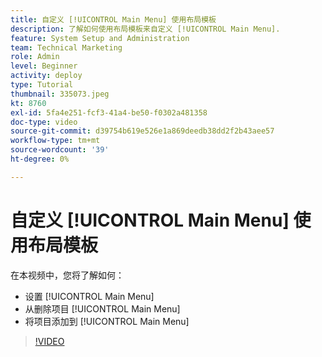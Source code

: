 ```yaml
---
title: 自定义 [!UICONTROL Main Menu] 使用布局模板
description: 了解如何使用布局模板来自定义 [!UICONTROL Main Menu].
feature: System Setup and Administration
team: Technical Marketing
role: Admin
level: Beginner
activity: deploy
type: Tutorial
thumbnail: 335073.jpeg
kt: 8760
exl-id: 5fa4e251-fcf3-41a4-be50-f0302a481358
doc-type: video
source-git-commit: d39754b619e526e1a869deedb38dd2f2b43aee57
workflow-type: tm+mt
source-wordcount: '39'
ht-degree: 0%

---
```


# 自定义 [!UICONTROL Main Menu] 使用布局模板

在本视频中，您将了解如何：

* 设置 [!UICONTROL Main Menu]
* 从删除项目 [!UICONTROL Main Menu]
* 将项目添加到 [!UICONTROL Main Menu]


>[!VIDEO](https://video.tv.adobe.com/v/335073/?quality=12)
